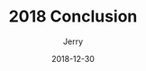 ---
layout: post
title: 2018 Conclusion
date: 2018-12-30
author: Jerry
header-style: text
catalog: true
tags:
 - 随笔
---